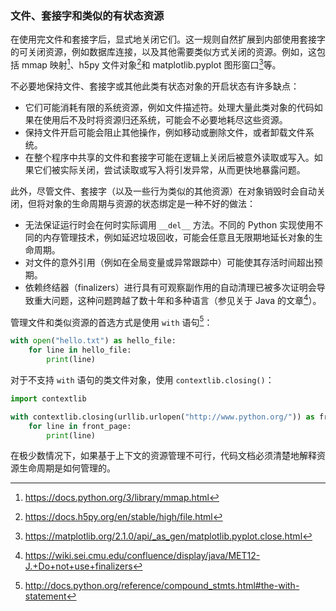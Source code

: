 ### 文件、套接字和类似的有状态资源 

在使用完文件和套接字后，显式地关闭它们。这一规则自然扩展到内部使用套接字的可关闭资源，例如数据库连接，以及其他需要类似方式关闭的资源。例如，这包括 mmap 映射[^mmap]、h5py 文件对象[^h5py]和 matplotlib.pyplot 图形窗口[^plt]等。

[^mmap]: <https://docs.python.org/3/library/mmap.html>
[^h5py]: <https://docs.h5py.org/en/stable/high/file.html>
[^plt]: <https://matplotlib.org/2.1.0/api/_as_gen/matplotlib.pyplot.close.html>

不必要地保持文件、套接字或其他此类有状态对象的开启状态有许多缺点：

- 它们可能消耗有限的系统资源，例如文件描述符。处理大量此类对象的代码如果在使用后不及时将资源归还系统，可能会不必要地耗尽这些资源。
- 保持文件开启可能会阻止其他操作，例如移动或删除文件，或者卸载文件系统。
- 在整个程序中共享的文件和套接字可能在逻辑上关闭后被意外读取或写入。如果它们被实际关闭，尝试读取或写入将引发异常，从而更快地暴露问题。

此外，尽管文件、套接字（以及一些行为类似的其他资源）在对象销毁时会自动关闭，但将对象的生命周期与资源的状态绑定是一种不好的做法：

- 无法保证运行时会在何时实际调用 `__del__` 方法。不同的 Python 实现使用不同的内存管理技术，例如延迟垃圾回收，可能会任意且无限期地延长对象的生命周期。
- 对文件的意外引用（例如在全局变量或异常跟踪中）可能使其存活时间超出预期。
- 依赖终结器（finalizers）进行具有可观察副作用的自动清理已被多次证明会导致重大问题，这种问题跨越了数十年和多种语言（参见关于 Java 的文章[^java]）。

[^java]: <https://wiki.sei.cmu.edu/confluence/display/java/MET12-J.+Do+not+use+finalizers>

管理文件和类似资源的首选方式是使用 `with` 语句[^with-stmt]：

[^with-stmt]: <http://docs.python.org/reference/compound_stmts.html#the-with-statement>

```python
with open("hello.txt") as hello_file:
    for line in hello_file:
        print(line)
```

对于不支持 `with` 语句的类文件对象，使用 `contextlib.closing()`：

```python
import contextlib

with contextlib.closing(urllib.urlopen("http://www.python.org/")) as front_page:
    for line in front_page:
        print(line)
```

在极少数情况下，如果基于上下文的资源管理不可行，代码文档必须清楚地解释资源生命周期是如何管理的。
